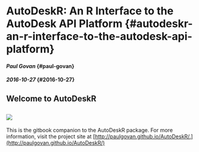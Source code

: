 # AutoDeskR: An R Interface to the AutoDesk API Platform {#autodeskr-an-r-interface-to-the-autodesk-api-platform}

#### _Paul Govan_ {#paul-govan}

#### _2016-10-27_ {#2016-10-27}

## Welcome to AutoDeskR

## ![](https://github.com/paulgovan/AutoDeskR/blob/master/inst/images/basicSample.png?raw=true)

This is the gitbook companion to the AutoDeskR package. For more information, visit the project site at [http://paulgovan.github.io/AutoDeskR/.](http://paulgovan.github.io/AutoDeskR/)

